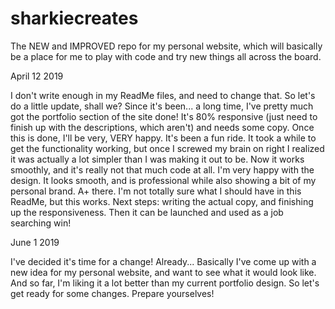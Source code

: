# sharkiecreates
The NEW and IMPROVED repo for my personal website, which will basically be a place for me to play with code and try new things all across the board.

April 12 2019

I don't write enough in my ReadMe files, and need to change that. So let's do a little update, shall we?
Since it's been... a long time, I've pretty much got the portfolio section of the site done! It's 80% responsive (just need to finish up with the descriptions, which aren't) and needs some copy. Once this is done, I'll be very, VERY happy.
It's been a fun ride. It took a while to get the functionality working, but once I screwed my brain on right I realized it was actually a lot simpler than I was making it out to be. Now it works smoothly, and it's really not that much code at all.
I'm very happy with the design. It looks smooth, and is professional while also showing a bit of my personal brand. A+ there.
I'm not totally sure what I should have in this ReadMe, but this works. 
Next steps: writing the actual copy, and finishing up the responsiveness. Then it can be launched and used as a job searching win!

June 1 2019

I've decided it's time for a change! Already... 
Basically I've come up with a new idea for my personal website, and want to see what it would look like. And so far, I'm liking it a lot better than my current portfolio design.
So let's get ready for some changes. Prepare yourselves!